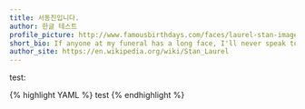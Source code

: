 ```yaml
---
title: 서동진입니다.
author: 한글 테스트
profile_picture: http://www.famousbirthdays.com/faces/laurel-stan-image.jpg
short_bio: If anyone at my funeral has a long face, I'll never speak to him again.
author_site: https://en.wikipedia.org/wiki/Stan_Laurel
---
```


test:

{% highlight YAML %}
test
{% endhighlight %}
